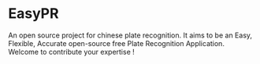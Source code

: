 EasyPR
======

An open source project for chinese plate recognition. It aims to be an Easy, Flexible, Accurate open-source free Plate Recognition Application. Welcome to contribute your expertise !
